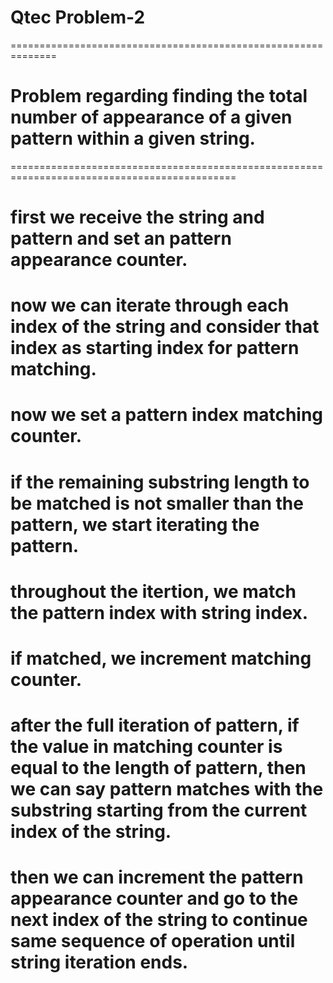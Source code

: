# Qtec Problem-2
==============================================================
# Problem regarding finding the total number of appearance of a given pattern within a given string.
=============================================================================================
# first we receive the string and pattern and set an pattern appearance counter.
# now we can iterate through each index of the string and consider that index as starting index for pattern matching.
# now we set a pattern index matching counter.
# if the remaining substring length to be matched is not smaller than the pattern, we start iterating the pattern.
# throughout the itertion, we match the pattern index with string index.
# if matched, we increment matching counter.
# after the full iteration of pattern, if the value in matching counter is equal to the length of pattern, then we can say pattern matches with the substring starting from the current index of the string.
# then we can increment the pattern appearance counter and go to the next index of the string to continue same sequence of operation until string iteration ends.